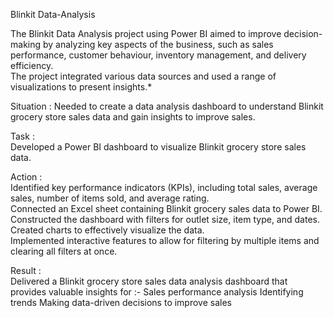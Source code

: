 Blinkit Data-Analysis

The Blinkit Data Analysis project using Power BI aimed to improve decision-making by analyzing key aspects of the business, such as sales performance, customer behaviour, inventory management, and delivery efficiency.  
The project integrated various data sources and used a range of visualizations to present insights.*

Situation :
Needed to create a data analysis dashboard to understand Blinkit grocery store sales data and gain insights to improve sales.

Task :  
Developed a Power BI dashboard to visualize Blinkit grocery store sales data.

Action :  
Identified key performance indicators (KPIs), including total sales, average sales, number of items sold, and average rating.  
Connected an Excel sheet containing Blinkit grocery sales data to Power BI.  
Constructed the dashboard with filters for outlet size, item type, and dates.  
Created charts to effectively visualize the data.  
Implemented interactive features to allow for filtering by multiple items and clearing all filters at once.  

Result :  
Delivered a Blinkit grocery store sales data analysis dashboard that provides valuable insights for :-
Sales performance analysis
Identifying trends
Making data-driven decisions to improve sales
